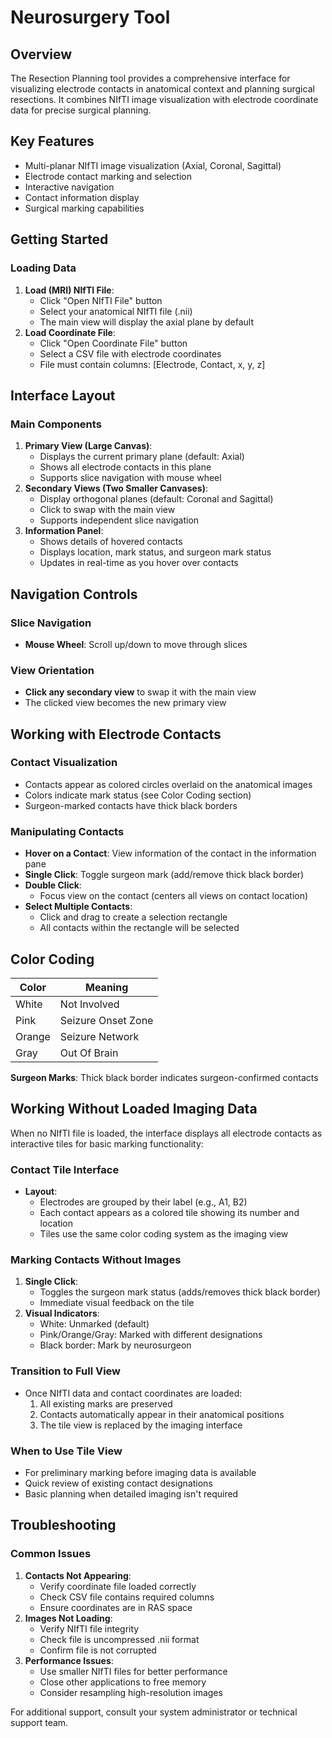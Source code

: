 # **Neurosurgery Tool**

## **Overview**

The Resection Planning tool provides a comprehensive interface for visualizing electrode contacts in anatomical context and planning surgical resections. It combines NIfTI image visualization with electrode coordinate data for precise surgical planning.

## **Key Features**

* Multi-planar NIfTI image visualization (Axial, Coronal, Sagittal)
* Electrode contact marking and selection
* Interactive navigation
* Contact information display
* Surgical marking capabilities

## **Getting Started**

### **Loading Data**

1. **Load (MRI) NIfTI File**:
   * Click "Open NIfTI File" button
   * Select your anatomical NIfTI file (.nii)
   * The main view will display the axial plane by default
2. **Load Coordinate File**:
   * Click "Open Coordinate File" button
   * Select a CSV file with electrode coordinates
   * File must contain columns: \[Electrode, Contact, x, y, z\]

## **Interface Layout**

### **Main Components**

1. **Primary View (Large Canvas)**:
   * Displays the current primary plane (default: Axial)
   * Shows all electrode contacts in this plane
   * Supports slice navigation with mouse wheel
2. **Secondary Views (Two Smaller Canvases)**:
   * Display orthogonal planes (default: Coronal and Sagittal)
   * Click to swap with the main view
   * Supports independent slice navigation
3. **Information Panel**:
   * Shows details of hovered contacts
   * Displays location, mark status, and surgeon mark status
   * Updates in real-time as you hover over contacts

## **Navigation Controls**

### **Slice Navigation**

* **Mouse Wheel**: Scroll up/down to move through slices

### **View Orientation**

* **Click any secondary view** to swap it with the main view
* The clicked view becomes the new primary view

## **Working with Electrode Contacts**

### **Contact Visualization**

* Contacts appear as colored circles overlaid on the anatomical images
* Colors indicate mark status (see Color Coding section)
* Surgeon-marked contacts have thick black borders

### **Manipulating Contacts**

* **Hover on a Contact**: View information of the contact in the information pane
* **Single Click**: Toggle surgeon mark (add/remove thick black border)
* **Double Click**:
  * Focus view on the contact (centers all views on contact location)
* **Select Multiple Contacts**:
  * Click and drag to create a selection rectangle
  * All contacts within the rectangle will be selected

## **Color Coding**

| Color | Meaning |
| ----- | ----- |
| White | Not Involved |
| Pink | Seizure Onset Zone |
| Orange | Seizure Network |
| Gray | Out Of Brain |

**Surgeon Marks**: Thick black border indicates surgeon-confirmed contacts

## **Working Without Loaded Imaging Data**

When no NIfTI file is loaded, the interface displays all electrode contacts as interactive tiles for basic marking functionality:

### **Contact Tile Interface**

* **Layout**:
  * Electrodes are grouped by their label (e.g., A1, B2)
  * Each contact appears as a colored tile showing its number and location
  * Tiles use the same color coding system as the imaging view

### **Marking Contacts Without Images**

1. **Single Click**:
   * Toggles the surgeon mark status (adds/removes thick black border)
   * Immediate visual feedback on the tile
2. **Visual Indicators**:
   * White: Unmarked (default)
   * Pink/Orange/Gray: Marked with different designations
   * Black border: Mark by neurosurgeon

### **Transition to Full View**

* Once NIfTI data and contact coordinates are loaded:
  1. All existing marks are preserved
  2. Contacts automatically appear in their anatomical positions
  3. The tile view is replaced by the imaging interface

### **When to Use Tile View**

* For preliminary marking before imaging data is available
* Quick review of existing contact designations
* Basic planning when detailed imaging isn't required

## **Troubleshooting**

### **Common Issues**

1. **Contacts Not Appearing**:
   * Verify coordinate file loaded correctly
   * Check CSV file contains required columns
   * Ensure coordinates are in RAS space
2. **Images Not Loading**:
   * Verify NIfTI file integrity
   * Check file is uncompressed .nii format
   * Confirm file is not corrupted
3. **Performance Issues**:
   * Use smaller NIfTI files for better performance
   * Close other applications to free memory
   * Consider resampling high-resolution images

For additional support, consult your system administrator or technical support team.

